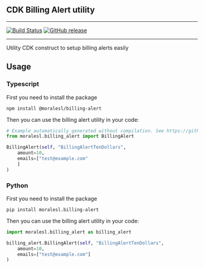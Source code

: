 ## CDK Billing Alert utility

---


[![Build Status](https://travis-ci.com/moralesl/cdk-billing-alert.svg?branch=master)](https://travis-ci.com/moralesl/cdk-billing-alert)
[![GitHub release](https://img.shields.io/github/release/moralesl/cdk-billing-alert/all.svg)](https://img.shields.io/github/release/moralesl/cdk-billing-alert/all.svg)

---


Utility CDK construct to setup billing alerts easily

## Usage

### Typescript

First you need to install the package

```
npm install @moralesl/billing-alert
```

Then you can use the billing alert utility in your code:

```python
# Example automatically generated without compilation. See https://github.com/aws/jsii/issues/826
from moralesl.billing_alert import BillingAlert

BillingAlert(self, "BillingAlertTenDollars",
    amount=10,
    emails=["test@example.com"
    ]
)
```

### Python

First you need to install the package

```
pip install moralesl.billing-alert
```

Then you can use the billing alert utility in your code:

```python
import moralesl.billing_alert as billing_alert

billing_alert.BillingAlert(self, "BillingAlertTenDollars",
    amount=10,
    emails=["test@example.com"]
)
```
